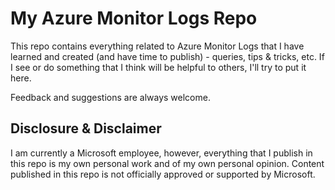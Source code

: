 # My Azure Monitor Logs Repo

This repo contains everything related to Azure Monitor Logs that I have learned and created (and have time to publish) - queries, tips & tricks, etc. If I see or do something that I think will be helpful to others, I'll try to put it here.

Feedback and suggestions are always welcome.

## Disclosure & Disclaimer

I am currently a Microsoft employee, however, everything that I publish in this repo is my own personal work and of my own personal opinion. Content published in this repo is not officially approved or supported by Microsoft.
